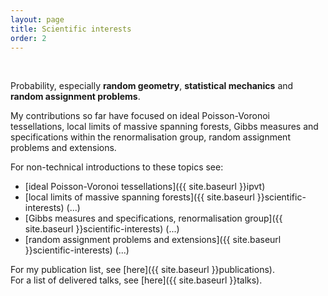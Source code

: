 ```yaml
---
layout: page
title: Scientific interests
order: 2
---
```

<br/>

Probability, especially **random geometry**, **statistical mechanics** and **random assignment problems**.
<br/>


My contributions so far have focused on ideal Poisson-Voronoi tessellations, local limits of massive spanning forests, Gibbs measures and specifications within the renormalisation group, random assignment problems and extensions.

For non-technical introductions to these topics see:
- [ideal Poisson-Voronoi tessellations]({{ site.baseurl }}ipvt)
- [local limits of massive spanning forests]({{ site.baseurl }}scientific-interests) (<i class="fa fa-wrench" aria-hidden="true"></i>...)
- [Gibbs measures and specifications, renormalisation group]({{ site.baseurl }}scientific-interests) (<i class="fa fa-wrench" aria-hidden="true"></i>...)
- [random assignment problems and extensions]({{ site.baseurl }}scientific-interests) (<i class="fa fa-wrench" aria-hidden="true"></i>...)

For my publication list, see [here]({{ site.baseurl }}publications).<br/>
For a list of delivered talks, see [here]({{ site.baseurl }}talks).
